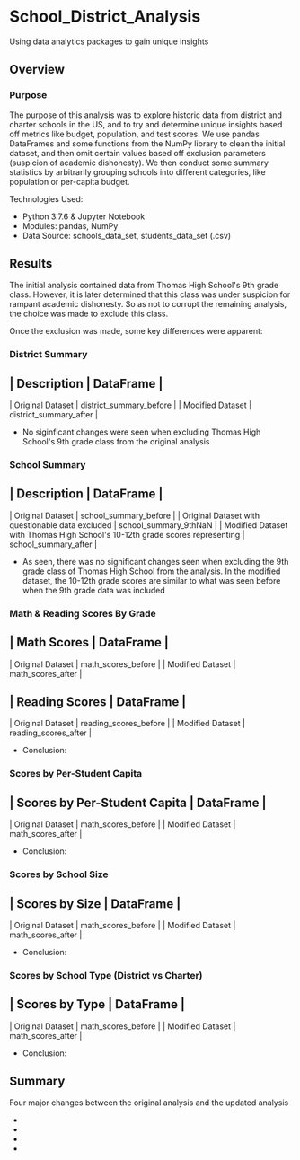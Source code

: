 # School_District_Analysis
Using data analytics packages to gain unique insights

## Overview

### Purpose

The purpose of this analysis was to explore historic data from district and charter schools in the US, and to try and determine unique insights based off metrics like budget, population, and test scores. We use pandas DataFrames and some functions from the NumPy library to clean the initial dataset, and then omit certain values based off exclusion parameters (suspicion of academic dishonesty). We then conduct some summary statistics by arbitrarily grouping schools into different categories, like population or per-capita budget.

Technologies Used:

* Python 3.7.6 & Jupyter Notebook
* Modules: pandas, NumPy
* Data Source: schools_data_set, students_data_set (.csv)

## Results

The initial analysis contained data from Thomas High School's 9th grade class. However, it is later determined that this class was under suspicion for rampant academic dishonesty. So as not to corrupt the remaining analysis, the choice was made to exclude this class.

Once the exclusion was made, some key differences were apparent:

### District Summary

| Description | DataFrame |
---------------------------
| Original Dataset | district_summary_before |
| Modified Dataset | district_summary_after |

- No siginficant changes were seen when excluding Thomas High School's 9th grade class from the original analysis

### School Summary

| Description | DataFrame |
---------------------------
| Original Dataset | school_summary_before |
| Original Dataset with questionable data excluded | school_summary_9thNaN |
| Modified Dataset with Thomas High School's 10-12th grade scores representing | school_summary_after |

- As seen, there was no significant changes seen when excluding the 9th grade class of Thomas High School from the analysis. In the modified dataset, the 10-12th grade scores are similar to what was seen before when the 9th grade data was included

### Math & Reading Scores By Grade

| Math Scores | DataFrame |
---------------------------
| Original Dataset | math_scores_before |
| Modified Dataset | math_scores_after | 

| Reading Scores | DataFrame |
---------------------------
| Original Dataset | reading_scores_before |
| Modified Dataset | reading_scores_after |

- Conclusion: 


### Scores by Per-Student Capita

| Scores by Per-Student Capita | DataFrame |
---------------------------
| Original Dataset | math_scores_before |
| Modified Dataset | math_scores_after | 

- Conclusion: 

### Scores by School Size

| Scores by Size | DataFrame |
---------------------------
| Original Dataset | math_scores_before |
| Modified Dataset | math_scores_after | 

- Conclusion: 

### Scores by School Type (District vs Charter)

| Scores by Type | DataFrame |
---------------------------
| Original Dataset | math_scores_before |
| Modified Dataset | math_scores_after | 

- Conclusion: 

## Summary

Four major changes between the original analysis and the updated analysis

- 
- 
- 
- 




